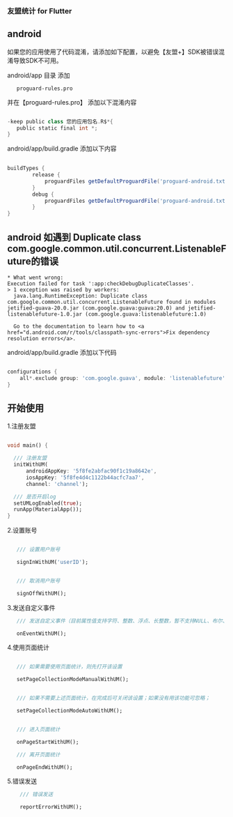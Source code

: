 ### 友盟统计 for Flutter

## android

如果您的应用使用了代码混淆，请添加如下配置，以避免【友盟+】SDK被错误混淆导致SDK不可用。

android/app 目录 添加
```
   proguard-rules.pro

```
并在【proguard-rules.pro】 添加以下混淆内容
```groovy

-keep public class 您的应用包名.R$*{
   public static final int *;
}

```

android/app/build.gradle
添加以下内容
```groovy
  
buildTypes {
        release {
            proguardFiles getDefaultProguardFile('proguard-android.txt'), 'proguard-rules.pro'
        }
        debug {
            proguardFiles getDefaultProguardFile('proguard-android.txt'), 'proguard-rules.pro'
        }
}

```


## android 如遇到 Duplicate class com.google.common.util.concurrent.ListenableFuture的错误

```shell script
* What went wrong:
Execution failed for task ':app:checkDebugDuplicateClasses'.
> 1 exception was raised by workers:
  java.lang.RuntimeException: Duplicate class com.google.common.util.concurrent.ListenableFuture found in modules jetified-guava-20.0.jar (com.google.guava:guava:20.0) and jetified-listenablefuture-1.0.jar (com.google.guava:listenablefuture:1.0)

  Go to the documentation to learn how to <a href="d.android.com/r/tools/classpath-sync-errors">Fix dependency resolution errors</a>.
```

android/app/build.gradle 添加以下代码

```groovy

configurations {
    all*.exclude group: 'com.google.guava', module: 'listenablefuture'
}

```

## 开始使用

1.注册友盟

```dart

void main() {

  /// 注册友盟
  initWithUM(
      androidAppKey: '5f8fe2abfac90f1c19a8642e',
      iosAppKey: '5f8fe4d4c1122b44acfc7aa7',
      channel: 'channel');

  /// 是否开启log
  setUMLogEnabled(true);
  runApp(MaterialApp());
}

```

2.设置账号
```dart

   /// 设置用户账号

   signInWithUM('userID');


   /// 取消用户账号

   signOffWithUM();

```

3.发送自定义事件
```dart
   /// 发送自定义事件（目前属性值支持字符、整数、浮点、长整数，暂不支持NULL、布尔、MAP、数组）

   onEventWithUM();

```

4.使用页面统计
```dart

   /// 如果需要使用页面统计，则先打开该设置

   setPageCollectionModeManualWithUM();


   /// 如果不需要上述页面统计，在完成后可关闭该设置；如果没有用该功能可忽略；

   setPageCollectionModeAutoWithUM();


   /// 进入页面统计 

   onPageStartWithUM();

   /// 离开页面统计

   onPageEndWithUM();


```
5.错误发送
```dart
    /// 错误发送

    reportErrorWithUM();

```